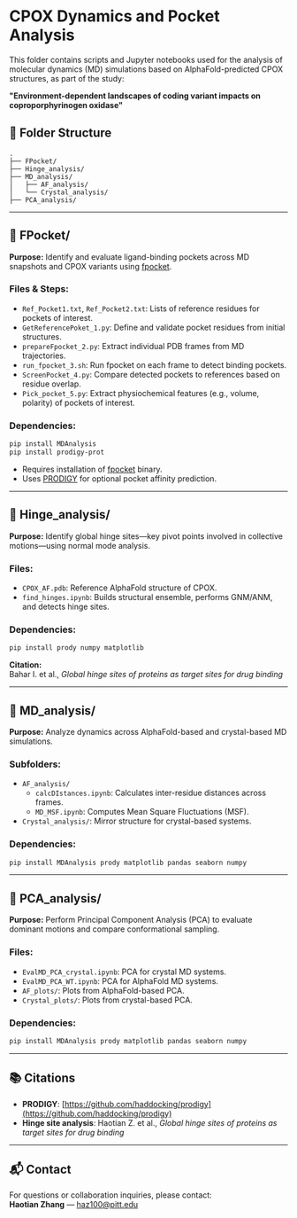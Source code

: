 # CPOX Dynamics and Pocket Analysis

This folder contains scripts and Jupyter notebooks used for the analysis of molecular dynamics (MD) simulations based on AlphaFold-predicted CPOX structures, as part of the study:

**"Environment-dependent landscapes of coding variant impacts on coproporphyrinogen oxidase"**

## 📁 Folder Structure

```
.
├── FPocket/
├── Hinge_analysis/
├── MD_analysis/
│   ├── AF_analysis/
│   └── Crystal_analysis/
├── PCA_analysis/
```

---

## 🔹 FPocket/

**Purpose:** Identify and evaluate ligand-binding pockets across MD snapshots and CPOX variants using [fpocket](https://github.com/Discngine/fpocket).

### Files & Steps:
- `Ref_Pocket1.txt`, `Ref_Pocket2.txt`: Lists of reference residues for pockets of interest.
- `GetReferencePoket_1.py`: Define and validate pocket residues from initial structures.
- `prepareFpocket_2.py`: Extract individual PDB frames from MD trajectories.
- `run_fpocket_3.sh`: Run fpocket on each frame to detect binding pockets.
- `ScreenPocket_4.py`: Compare detected pockets to references based on residue overlap.
- `Pick_pocket_5.py`: Extract physiochemical features (e.g., volume, polarity) of pockets of interest.

### Dependencies:
```bash
pip install MDAnalysis
pip install prodigy-prot
```

- Requires installation of [fpocket](https://github.com/Discngine/fpocket) binary.
- Uses [PRODIGY](https://github.com/haddocking/prodigy) for optional pocket affinity prediction.

---

## 🔹 Hinge_analysis/

**Purpose:** Identify global hinge sites—key pivot points involved in collective motions—using normal mode analysis.

### Files:
- `CPOX_AF.pdb`: Reference AlphaFold structure of CPOX.
- `find_hinges.ipynb`: Builds structural ensemble, performs GNM/ANM, and detects hinge sites.

### Dependencies:
```bash
pip install prody numpy matplotlib
```

**Citation:**  
Bahar I. et al., *Global hinge sites of proteins as target sites for drug binding*

---

## 🔹 MD_analysis/

**Purpose:** Analyze dynamics across AlphaFold-based and crystal-based MD simulations.

### Subfolders:
- `AF_analysis/`
  - `calcDIstances.ipynb`: Calculates inter-residue distances across frames.
  - `MD_MSF.ipynb`: Computes Mean Square Fluctuations (MSF).
- `Crystal_analysis/`: Mirror structure for crystal-based systems.

### Dependencies:
```bash
pip install MDAnalysis prody matplotlib pandas seaborn numpy
```

---

## 🔹 PCA_analysis/

**Purpose:** Perform Principal Component Analysis (PCA) to evaluate dominant motions and compare conformational sampling.

### Files:
- `EvalMD_PCA_crystal.ipynb`: PCA for crystal MD systems.
- `EvalMD_PCA_WT.ipynb`: PCA for AlphaFold MD systems.
- `AF_plots/`: Plots from AlphaFold-based PCA.
- `Crystal_plots/`: Plots from crystal-based PCA.

### Dependencies:
```bash
pip install MDAnalysis prody matplotlib pandas seaborn numpy
```

---

## 📚 Citations

- **PRODIGY**: [https://github.com/haddocking/prodigy](https://github.com/haddocking/prodigy)  
- **Hinge site analysis**: Haotian Z. et al., *Global hinge sites of proteins as target sites for drug binding*

---

## 📬 Contact

For questions or collaboration inquiries, please contact:  
**Haotian Zhang** — haz100@pitt.edu
